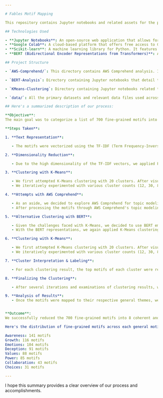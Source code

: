 ```yaml
---

# Fables Motif Mapping

This repository contains Jupyter notebooks and related assets for the project focused on mapping fine-grained motifs from fables to broader, general themes. Using a combination of machine learning and natural language processing techniques, we aim to derive meaningful insights from the motifs present in various fables.

## Technologies Used

- **Jupyter Notebooks**: An open-source web application that allows for the creation and sharing of documents containing live code, equations, visualizations, and narrative text.
- **Google Colab**: A cloud-based platform that offers free access to GPUs and TPUs, simplifying the process of running Jupyter notebooks without any setup.
- **Scikit-learn**: A machine learning library for Python. It features various algorithms like support vector machine, random forests, and k-neighbours. For this project, we primarily used its clustering algorithms, such as KMeans.
- **BERT (Bidirectional Encoder Representations from Transformers)**: A transformer-based machine learning technique for natural language processing pre-training. It's designed to understand the meaning of each word in a sentence by looking at its surrounding context in both directions.

## Project Structure

- `AWS-Comprehend/`: This directory contains AWS Comprehend analysis. It showcases the methodology adopted for leveraging AWS's natural language processing service to derive insights from the text data.

- `BERT-Analysis`: Directory containing Jupyter notebooks that detail the use of BERT for natural language processing and motif analysis. These detail the process of extracting embeddings from the BERT model. These embeddings are later used in clustering and other analyses to understand patterns and topics within the text.

- `KMeans-Clustering`: Directory containing Jupyter notebooks related to the KMeans clustering approach for motif mapping.

- `data/`: All the primary datasets and relevant data files used across different analyses are stored in this directory.

## Here's a summarized description of our process:

**Objective**:
The main goal was to categorize a list of 700 fine-grained motifs into a smaller number of general themes/motifs to enable faster and more efficient searching.

**Steps Taken**:

1. **Text Representation**:

   - The motifs were vectorized using the TF-IDF (Term Frequency-Inverse Document Frequency) method, which transformed the text data into numerical format suitable for machine learning models.

2. **Dimensionality Reduction**:

   - Due to the high dimensionality of the TF-IDF vectors, we applied PCA (Principal Component Analysis) to reduce the dimensions while retaining the most significant information.

3. **Clustering with K-Means**:

   - We first attempted K-Means clustering with 20 clusters. After visual inspection of the clusters, we found that the distribution of motifs among clusters was skewed, with one cluster containing a disproportionately large number of motifs.
   - We iteratively experimented with various cluster counts (12, 30, 8) to find a more balanced and interpretable distribution.

4. **Attempts with AWS Comprehend**:

   - As an aside, we decided to explore AWS Comprehend for topic modeling, hoping it might provide an effective way to cluster the motifs.
   - After processing the motifs through AWS Comprehend's topic modeling, we obtained clusters. However, the clusters were not particularly coherent or interpretable for our use case.

5. **Alternative Clustering with BERT**:

   - Given the challenges faced with K-Means, we decided to use BERT embeddings for representing the motifs, taking advantage of the state-of-the-art language model's capability to capture semantic meanings.
   - With the BERT representations, we again applied K-Means clustering.

6. **Clustering with K-Means**:

   - We first attempted K-Means clustering with 20 clusters. After visual inspection of the clusters, we found that the distribution of motifs among clusters was skewed, with one cluster containing a disproportionately large number of motifs.
   - We iteratively experimented with various cluster counts (12, 30, 8) to find a more balanced and interpretable distribution.

7. **Cluster Interpretation & Labeling**:

   - For each clustering result, the top motifs of each cluster were reviewed to assign meaningful labels or themes. This interpretive step was crucial in understanding the core idea represented by each cluster.

8. **Finalizing the Clustering**:

   - After several iterations and examinations of clustering results, we settled on 8 general themes or clusters, which provided a balanced and meaningful categorization of the original 700 motifs.

9. **Analysis of Results**:
   - Once the motifs were mapped to their respective general themes, we conducted a quantitative analysis to understand the distribution of fine-grained motifs among the general themes.


**Outcome**:
We successfully reduced the 700 fine-grained motifs into 8 coherent and general themes. This categorization should facilitate faster searching and better organization of the motifs for users.

Here's the distribution of fine-grained motifs across each general motif:

Awareness: 141 motifs
Growth: 116 motifs
Emotions: 104 motifs
Deception: 91 motifs
Values: 88 motifs
Power: 85 motifs
Collaboration: 43 motifs
Choices: 31 motifs

---
```


I hope this summary provides a clear overview of our process and accomplishments.
